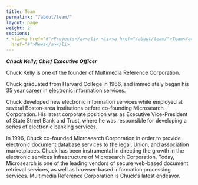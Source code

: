 ```yaml
---
title: Team
permalink: "/about/team/"
layout: page
weight: 2
sections:
- <li><a href="#">Projects</a></li> <li><a href="/about/team/">Team</a></li> <li><a
  href="#">News</a></li>
---
```


***Chuck Kelly, Chief Executive Officer***  

Chuck Kelly is one of the founder of Multimedia Reference Corporation.

Chuck graduated from Harvard College in 1966, and immediately began his 35 year career in electronic information services.

Chuck developed new electronic information services while employed at several Boston-area institutions before co-founding Microsearch Corporation. His latest corporate position was as Executive Vice-President of State Street Bank and Trust, where he was responsible for developing a series of electronic banking services.

In 1996, Chuck co-founded Microsearch Corporation in order to provide electronic document database services to the legal, Union, and association marketplaces.
Chuck has been instrumental in directing the growth in the electronic services infrastructure of Microsearch Corporation. Today, Microsearch is one of the leading vendors of secure web-based document retrieval services, as well as browser-based information processing services. Multimedia Reference Corporation is Chuck's latest endeavor.
